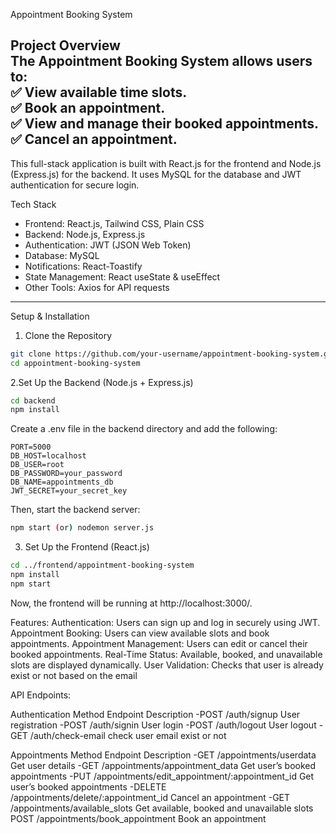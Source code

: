 Appointment Booking System  

Project Overview  
The Appointment Booking System allows users to:  
✅ View available time slots.  
✅ Book an appointment.  
✅ View and manage their booked appointments.  
✅ Cancel an appointment.  
---

This full-stack application is built with React.js for the frontend and Node.js (Express.js) for the backend. It uses MySQL for the database and JWT authentication for secure login.  

Tech Stack  
- Frontend: React.js, Tailwind CSS, Plain CSS  
- Backend: Node.js, Express.js  
- Authentication: JWT (JSON Web Token)  
- Database: MySQL  
- Notifications: React-Toastify  
- State Management: React useState & useEffect  
- Other Tools: Axios for API requests  
---

Setup & Installation  

1. Clone the Repository  
```bash
git clone https://github.com/your-username/appointment-booking-system.git
cd appointment-booking-system
```

2.Set Up the Backend (Node.js + Express.js)
```bash
cd backend
npm install
```
Create a .env file in the backend directory and add the following:
```
PORT=5000
DB_HOST=localhost
DB_USER=root
DB_PASSWORD=your_password
DB_NAME=appointments_db
JWT_SECRET=your_secret_key
```
Then, start the backend server:
```bash
npm start (or) nodemon server.js
```

3. Set Up the Frontend (React.js)
```bash
cd ../frontend/appointment-booking-system
npm install
npm start
```
Now, the frontend will be running at http://localhost:3000/.

Features:
Authentication: Users can sign up and log in securely using JWT.
Appointment Booking: Users can view available slots and book appointments.
Appointment Management: Users can edit or cancel their booked appointments.
Real-Time Status: Available, booked, and unavailable slots are displayed dynamically.
User Validation: Checks that user is already exist or not based on the email


API Endpoints:

Authentication
Method	  Endpoint	          Description
-POST	  /auth/signup	      User registration
-POST	  /auth/signin	      User login
-POST    /auth/logout        User logout 
-GET    /auth/check-email    check user email exist or not

Appointments
Method	          Endpoint	                                        Description
-GET       /appointments/userdata                                Get user details 
-GET	      /appointments/appointment_data	                      Get user’s booked appointments
-PUT	      /appointments/edit_appointment/:appointment_id	      Get user’s booked appointments
-DELETE	  /appointments/delete/:appointment_id	                Cancel an appointment
-GET	      /appointments/available_slots	                        Get available, booked and unavailable slots
POST	    /appointments/book_appointment	                      Book an appointment








